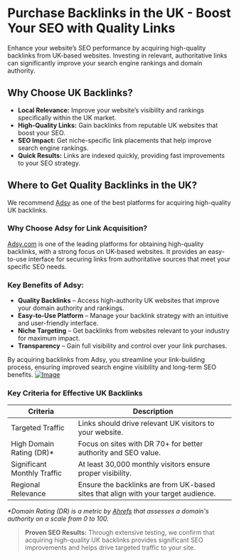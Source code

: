 # Purchase Backlinks in the UK - Boost Your SEO with Quality Links

Enhance your website’s SEO performance by acquiring high-quality backlinks from UK-based websites. Investing in relevant, authoritative links can significantly improve your search engine rankings and domain authority.

## Why Choose UK Backlinks?

- **Local Relevance:** Improve your website’s visibility and rankings specifically within the UK market.
- **High-Quality Links:** Gain backlinks from reputable UK websites that boost your SEO.
- **SEO Impact:** Get niche-specific link placements that help improve search engine rankings.
- **Quick Results:** Links are indexed quickly, providing fast improvements to your SEO strategy.

## Where to Get Quality Backlinks in the UK?

We recommend [Adsy](https://ref.adsy.com/?ref=referral&ref_type=direct&ref_id=jcckfooeo3etdkvh&ref_item=3) as one of the best platforms for acquiring high-quality UK backlinks.

### Why Choose Adsy for Link Acquisition?

[Adsy.com](https://ref.adsy.com/?ref=referral&ref_type=direct&ref_id=jcckfooeo3etdkvh&ref_item=3) is one of the leading platforms for obtaining high-quality backlinks, with a strong focus on UK-based websites. It provides an easy-to-use interface for securing links from authoritative sources that meet your specific SEO needs.

### Key Benefits of Adsy:

- **Quality Backlinks** – Access high-authority UK websites that improve your domain authority and rankings.
- **Easy-to-Use Platform** – Manage your backlink strategy with an intuitive and user-friendly interface.
- **Niche Targeting** – Get backlinks from websites relevant to your industry for maximum impact.
- **Transparency** – Gain full visibility and control over your link purchases.

By acquiring backlinks from Adsy, you streamline your link-building process, ensuring improved search engine visibility and long-term SEO benefits.
<a href="https://github.com/user-attachments/assets/15b1e490-a8ec-43cb-884d-187daef78d22">
    <img src="https://github.com/user-attachments/assets/15b1e490-a8ec-43cb-884d-187daef78d22" alt="Image">
</a>

### Key Criteria for Effective UK Backlinks

<table>
    <thead>
        <tr>
            <th>Criteria</th>
            <th>Description</th>
        </tr>
    </thead>
    <tbody>
        <tr>
            <td>Targeted Traffic</td>
            <td>Links should drive relevant UK visitors to your website.</td>
        </tr>
        <tr>
            <td>High Domain Rating (DR)*</td>
            <td>Focus on sites with DR 70+ for better authority and SEO value.</td>
        </tr>
        <tr>
            <td>Significant Monthly Traffic</td>
            <td>At least 30,000 monthly visitors ensure proper visibility.</td>
        </tr>
        <tr>
            <td>Regional Relevance</td>
            <td>Ensure the backlinks are from UK-based sites that align with your target audience.</td>
        </tr>
    </tbody>
</table>

<p></p><em>*Domain Rating (DR) is a metric by <a href="https://ahrefs.com" target="_blank">Ahrefs</a> that assesses a domain's authority on a scale from 0 to 100.</em></p>

> **Proven SEO Results:** Through extensive testing, we confirm that acquiring high-quality UK backlinks provides significant SEO improvements and helps drive targeted traffic to your site.
